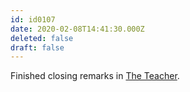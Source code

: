 ```yaml
---
id: id0107
date: 2020-02-08T14:41:30.000Z
deleted: false
draft: false
---
```


Finished closing remarks in [The Teacher][1].

[1]: the-teacher.html